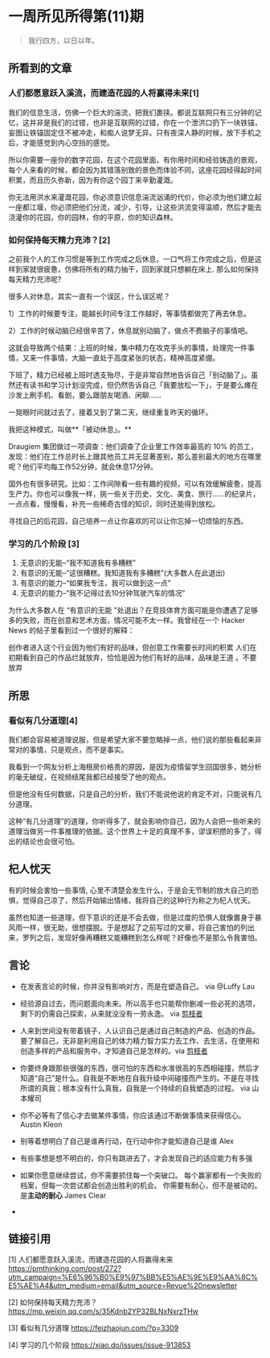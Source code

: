 # 一周所见所得第(11)期

> 我行四方，以日以年。

## 所看到的文章

### 人们都愿意跃入溪流，而建造花园的人将赢得未来[1]

我们的信息生活，仿佛一个巨大的湍流，把我们裹挟。都说互联网只有三分钟的记忆，这并非是我们的过错，也非是互联网的过错，你在一个泄洪口扔下一块铁锚，妄图让铁锚固定住不被冲走，和痴人说梦无异。只有夜深人静的时候，放下手机之后，才能感觉到内心空挡的感觉。

所以你需要一座你的数字花园，在这个花园里面，有你用时间和经验铸造的景观，每个人来看的时候，都会因为其错落别致的景色而体验不同，这座花园经得起时间积累，而且历久弥新，因为有你这个园丁来辛勤灌溉。

你无法用洪水来灌溉花园，你必须意识信息湍流汹涌的代价，你必须为他们建立起一座都江堰，你必须把他们分流，减少，引导，让这些洪流变得温顺，然后才能去浇灌你的花园，你的园林，你的平原，你的知识森林。

### 如何保持每天精力充沛？[2]

之前我个人的工作习惯是等到工作完成之后休息，一口气将工作完成之后，但是这样到家就很疲惫，仿佛将所有的精力抽干，回到家就只想躺在床上. 那么如何保持每天精力充沛呢? 

很多人对休息，其实一直有一个误区，什么误区呢？

1）工作的时候要专注，能越长时间专注工作越好，等事情都做完了再去休息。

2）工作的时候动脑已经很辛苦了，休息就别动脑了，做点不费脑子的事情吧。

这就会导致两个结果：上班的时候，集中精力在攻克手头的事情，处理完一件事情，又来一件事情，大脑一直处于高度紧张的状态，精神高度紧绷。

下班了，精力已经被上班时透支殆尽，于是非常自然地告诉自己「别动脑了」。虽然还有读书和学习计划没完成，但仍然告诉自己「我要放松一下」，于是要么瘫在沙发上刷手机、看剧，要么跟朋友喝酒、闲聊……

一晃眼时间就过去了，接着又到了第二天，继续重复昨天的循环。

我把这种模式，叫做**「被动休息」。**

Draugiem 集团做过一项调查：他们调查了企业里工作效率最高的 10% 的员工，发现：他们在工作总时长上跟其他员工并无显著差别，那么差别最大的地方在哪里呢？他们平均每工作52分钟，就会休息17分钟。

国外也有很多研究。比如：工作间隙看一些有趣的视频，可以有效缓解疲惫，提高生产力。你也可以像我一样，挑一些关于历史、文化、美食、旅行……的纪录片，一点点看，慢慢看，补充一些稀奇古怪的知识，同时还能得到放松。

寻找自己的后花园，自己培养一点让你喜欢的可以让你忘掉一切烦恼的东西。

### 学习的几个阶段 [3]

1. 无意识的无能–“我不知道我有多糟糕”
2. 有意识的无能–“这很糟糕。我知道我有多糟糕”(大多数人在此退出)
3. 有意识的能力–“如果我专注，我可以做到这一点”
4. 无意识的能力–“我不记得过去10分钟驾驶汽车的情况”

为什么大多数人在 “有意识的无能 "处退出？在竞技体育方面可能是你遭遇了足够多的失败，而在创意和艺术方面，情况可能不太一样。我曾经在一个 Hacker News 的帖子里看到过一个很好的解释：

创作者进入这个行业因为他们有好的品味，但创意工作需要长时间的积累
人们在初期看到自己的作品烂就放弃，恰恰是因为他们有好的品味，品味是王道 。不要放弃

## 所思

### 看似有几分道理[4]

我们都会容易被道理说服，但是希望大家不要忽略掉一点，他们说的那些看起来非常对的事情，只是观点，而不是事实。

我看到一个网友分析上海租房价格贵的原因，是因为疫情留学生回国很多，她分析的毫无破绽，在视频结尾我都已经接受了他的观点。

但是他没有任何数据，只是自己的分析，我们不能说他说的肯定不对，只能说有几分道理。

这种“有几分道理”的道理，你听得多了，就会影响你自己，因为人会把一些听来的道理当做另一件事推理的依据。这个世界上十足的真理不多，谬误积攒的多了，得出的结论也会很可怕。

## 杞人忧天

有的时候会害怕一些事情, 心里不清楚会发生什么，于是会无节制的放大自己的恐惧，觉得自己凉了，然后开始输出情绪，我将自己的这种行为称之为杞人忧天。

 虽然也知道一些道理，但下意识的还是不会去做，但是过度的恐惧人就像置身于暴风雨一样，很无助，很想摆脱。于是想起了之前写过的文章，将自己害怕的列出来，罗列之后，发现好像再糟糕又能糟糕到怎么样呢？好像也不是那么令我害怕。

## 言论

- 在发表言论的时候，你并没有影响对方，而是在塑造自己。 via @Luffy Lau
- 经验源自过去，而问题面向未来。所以高手也只能帮你删减一些必死的选项，剩下的仍需自己探索，从来就没没有一劳永逸。 via [剪枝者](https://mp.weixin.qq.com/s/4knZVOdTONBxgzVNZ-ocIw)
- 人来到世间没有带着镜子，人认识自己是通过自己制造的产品、创造的作品。要了解自己，无非是利用自己的体力精力智力实力去工作、去生活，在使用和创造多样的产品和服务中，才知道自己是怎样的。via [剪枝者](https://mp.weixin.qq.com/s/4knZVOdTONBxgzVNZ-ocIw)
- 你要终身跟那些很强的东西，很可怕的东西和水准很高的东西相碰撞，然后才知道“自己”是什么。自我是不断地在自我升级中间碰撞而产生的。不是在寻找所谓的真我；根本没有什么真我，自我是一个持续的自我塑造的过程。 via 山本耀司

- 你不必等有了信心才去做某件事情，你应该通过不断做事情来获得信心。  Austin Kleon
- 别等着想明白了自己是谁再行动，在行动中你才能知道自己是谁   Alex

- 有些事想是想不明白的，你只有跳进去了，才会发现自己的适应能力有多强  
- 如果你愿意继续尝试，你不需要抓住每一个突破口。 每个赢家都有一个失败的档案，但每一次尝试都会创造出胜利的机会。 你需要有耐心，但不是被动的。是**主动的耐心**  James Clear
- 

## 链接引用

[1] 人们都愿意跃入溪流，而建造花园的人将赢得未来  https://pmthinking.com/post/272?utm_campaign=%E6%96%B0%E9%97%BB%E5%AE%9E%E9%AA%8C%E5%AE%A4&utm_medium=email&utm_source=Revue%20newsletter

[2]   如何保持每天精力充沛？  https://mp.weixin.qq.com/s/35Kdnb2YP32BLNxNxrzTHw

[3]   看似有几分道理   https://feizhaojun.com/?p=3309

[4]  学习的几个阶段 https://xiao.do/issues/issue-913853





